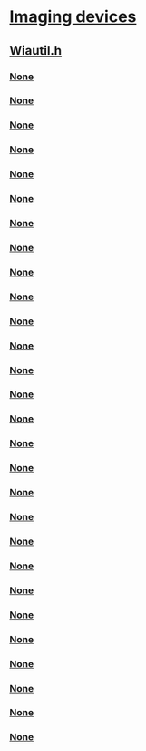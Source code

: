 # [Imaging devices](../_image/index.md)
## [Wiautil.h](index.md)
### [None](../wiautil/ne-wiautil-skip_amount.md)
### [None](../wiautil/nf-wiautil-wiaudbgdump.md)
### [None](../wiautil/nf-wiautil-wiaudbgerror.md)
### [None](../wiautil/nf-wiautil-wiaudbgerrorhr.md)
### [None](../wiautil/nf-wiautil-wiaudbgflags.md)
### [None](../wiautil/nf-wiautil-wiaudbghelper.md)
### [None](../wiautil/nf-wiautil-wiaudbghelper2.md)
### [None](../wiautil/nf-wiautil-wiaudbginit.md)
### [None](../wiautil/nf-wiautil-wiaudbglegacyerror.md)
### [None](../wiautil/nf-wiautil-wiaudbglegacyerror2.md)
### [None](../wiautil/nf-wiautil-wiaudbglegacyhresult2.md)
### [None](../wiautil/nf-wiautil-wiaudbglegacytrace.md)
### [None](../wiautil/nf-wiautil-wiaudbglegacytrace2.md)
### [None](../wiautil/nf-wiautil-wiaudbglegacywarning.md)
### [None](../wiautil/nf-wiautil-wiaudbgsetflags.md)
### [None](../wiautil/nf-wiautil-wiaudbgtrace.md)
### [None](../wiautil/nf-wiautil-wiaudbgwarning.md)
### [None](../wiautil/nf-wiautil-wiaugetdrvitemcontext.md)
### [None](../wiautil/nf-wiautil-wiaugetresourcestring.md)
### [None](../wiautil/nf-wiautil-wiaugetvalidformats.md)
### [None](../wiautil/nf-wiautil-wiaupropinpropspec.md)
### [None](../wiautil/nf-wiautil-wiaupropsinpropspec.md)
### [None](../wiautil/nf-wiautil-wiausetimageitemsize.md)
### [None](../wiautil/nf-wiautil-wiaustrc2c.md)
### [None](../wiautil/nf-wiautil-wiaustrc2w.md)
### [None](../wiautil/nf-wiautil-wiaustrw2c.md)
### [None](../wiautil/nf-wiautil-wiaustrw2w.md)
### [None](../wiautil/ns-wiautil-_bmp_image_info.md)

